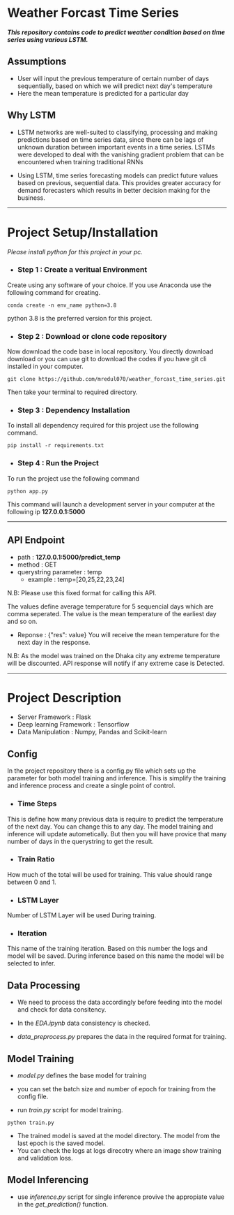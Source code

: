 # Weather Forcast Time Series
***This repository contains code to predict weather condition based on time series using various LSTM.***


## Assumptions

- User will input the previous temperature of certain number of days sequentially, based on which we will predict next day's temperature
- Here the mean temperature is predicted for a particular day

## Why LSTM
- LSTM networks are well-suited to classifying, processing and making predictions based on time series data, since there can be lags of unknown duration between important events in a time series. LSTMs were developed to deal with the vanishing gradient problem that can be encountered when training traditional RNNs

- Using LSTM, time series forecasting models can predict future values based on previous, sequential data. This provides greater accuracy for demand forecasters which results in better decision making for the business.

****
# Project Setup/Installation
*Please install python for this project in your pc.*

- ### Step 1 : Create a veritual Environment
Create using any software of your choice. If you use Anaconda use the following command for creating.
```
conda create -n env_name python=3.8
```
python 3.8 is the preferred version for this project.

- ### Step 2 : Download or clone code repository
Now download the code base in local repository. You directly download download or you can use git to download the codes if you have git cli installed in your computer.
```
git clone https://github.com/mredul070/weather_forcast_time_series.git
``` 
Then take your terminal to required directory.

- ### Step 3 : Dependency Installation
To install all dependency required for this project use the following command.
```
pip install -r requirements.txt
```

- ### Step 4 : Run the Project
To run the project use the following command
```
python app.py
```
This command will launch a development server in your computer at the following ip **127.0.0.1:5000**

****
## API Endpoint
- path : **127.0.0.1:5000/predict_temp**
- method : GET
- querystring parameter : temp
    - example : temp=[20,25,22,23,24]

N.B: Please use this fixed format for calling this API.

The values define average temperature for 5 sequencial days which are comma seperated. The value is the mean temperature of the earliest day and so on.

- Reponse : {"res": value}
You will receive the mean temperature for the next day in the response.

N.B: As the model was trained on the Dhaka city any extreme temperature will be discounted. API response will notify if any extreme case is Detected.
****
# Project Description
- Server Framework : Flask
- Deep learning Framework : Tensorflow
- Data Manipulation : Numpy, Pandas and Scikit-learn


## Config 
In the project repository there is a config.py file which sets up the parameter for both model training and inference. This is simplify the training and inference process and create a single point of control.

- ### Time Steps
This is define how many previous data is require to predict the temperature of the next day. You can change this to any day. The model training and inference will update autometically. But then you will have provice that many number of days in the querystring to get the result.

- ### Train Ratio
How much of the total will be used for training. This value should range between 0 and 1.

- ### LSTM Layer
Number of LSTM Layer will be used During training.

- ### Iteration
This name of the training iteration. Based on this number the logs and model will be saved. During inference based on this name the model will be selected to infer.

## Data Processing
- We need to process the data accordingly before feeding into the model and check for data consitency.

- In the *EDA.ipynb* data consistency is checked.

- *data_preprocess.py* prepares the data in the required format for training. 

## Model Training
- *model.py* defines the base model for training

- you can set the batch size and number of epoch for training from the config file. 

- run *train.py* script for model training.
```
python train.py
```
- The trained model is saved at the model directory. The model from the last epoch is the saved model. 
- You can check the logs at logs direcotry where an image show training and validation loss.

## Model Inferencing
- use *inference.py* script for single inference provive the appropiate value in the *get_prediction()* function.

    
